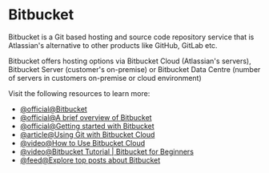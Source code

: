 # Bitbucket

Bitbucket is a Git based hosting and source code repository service that is Atlassian's alternative to other products like GitHub, GitLab etc.

Bitbucket offers hosting options via Bitbucket Cloud (Atlassian's servers), Bitbucket Server (customer's on-premise) or Bitbucket Data Centre (number of servers in customers on-premise or cloud environment)

Visit the following resources to learn more:

- [@official@Bitbucket](https://bitbucket.org/product)
- [@official@A brief overview of Bitbucket](https://bitbucket.org/product/guides/getting-started/overview#a-brief-overview-of-bitbucket)
- [@official@Getting started with Bitbucket](https://bitbucket.org/product/guides/basics/bitbucket-interface)
- [@article@Using Git with Bitbucket Cloud](https://www.atlassian.com/git/tutorials/learn-git-with-bitbucket-cloud)
- [@video@How to Use Bitbucket Cloud](https://www.youtube.com/watch?v=M44nEyd_5To)
- [@video@Bitbucket Tutorial | Bitbucket for Beginners](https://www.youtube.com/watch?v=i5T-DB8tb4A)
- [@feed@Explore top posts about Bitbucket](https://app.daily.dev/tags/bitbucket?ref=roadmapsh)

